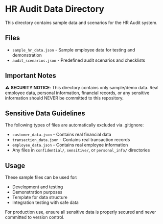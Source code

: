 # HR Audit Data Directory

This directory contains sample data and scenarios for the HR Audit system.

## Files

- `sample_hr_data.json` - Sample employee data for testing and demonstration
- `audit_scenarios.json` - Predefined audit scenarios and checklists

## Important Notes

⚠️ **SECURITY NOTICE**: This directory contains only sample/demo data. Real employee data, personal information, financial records, or any sensitive information should NEVER be committed to this repository.

## Sensitive Data Guidelines

The following types of files are automatically excluded via .gitignore:
- `customer_data.json` - Contains real financial data
- `transaction_data.json` - Contains real transaction records
- `employee_data.json` - Contains real employee information
- Any files in `confidential/`, `sensitive/`, or `personal_info/` directories

## Usage

These sample files can be used for:
- Development and testing
- Demonstration purposes
- Template for data structure
- Integration testing with safe data

For production use, ensure all sensitive data is properly secured and never committed to version control.